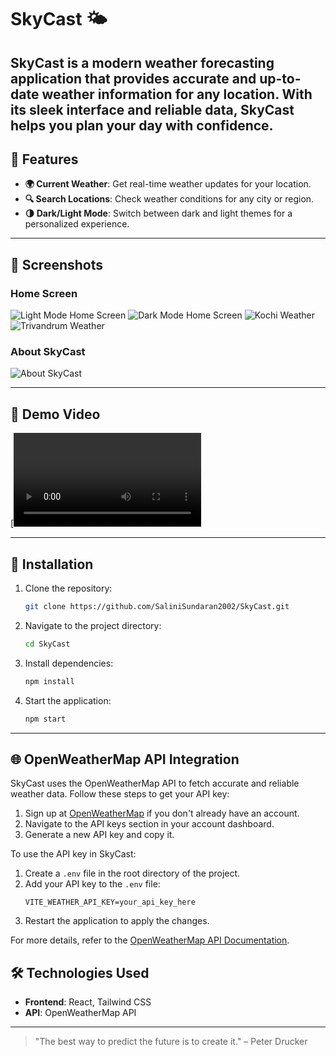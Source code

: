 # SkyCast 🌤️
SkyCast is a modern weather forecasting application that provides accurate and up-to-date weather information for any location. With its sleek interface and reliable data, SkyCast helps you plan your day with confidence.
---

## 🌟 Features

- **🌍 Current Weather**: Get real-time weather updates for your location.
- **🔍 Search Locations**: Check weather conditions for any city or region.
- **🌗 Dark/Light Mode**: Switch between dark and light themes for a personalized experience.

---

## 📸 Screenshots

### Home Screen
![Light Mode Home Screen](screenshots/light.png)
![Dark Mode Home Screen](screenshots/dark.png)
![Kochi Weather](screenshots/kochi.png)
![Trivandrum Weather](screenshots/tvm.png)

### About SkyCast
![About SkyCast](screenshots/about.png)

---

## 🎥 Demo Video

[![SkyCast Demo](screenshots/Screenrecord.webm)

---

## 🚀 Installation

1. Clone the repository:
    ```bash
    git clone https://github.com/SaliniSundaran2002/SkyCast.git
    ```
2. Navigate to the project directory:
    ```bash
    cd SkyCast
    ```
3. Install dependencies:
    ```bash
    npm install
    ```
4. Start the application:
    ```bash
    npm start
    ```

---

## 🌐 OpenWeatherMap API Integration

SkyCast uses the OpenWeatherMap API to fetch accurate and reliable weather data. Follow these steps to get your API key:

1. Sign up at [OpenWeatherMap](https://openweathermap.org/) if you don't already have an account.
2. Navigate to the API keys section in your account dashboard.
3. Generate a new API key and copy it.

To use the API key in SkyCast:

1. Create a `.env` file in the root directory of the project.
2. Add your API key to the `.env` file:
    ```env
    VITE_WEATHER_API_KEY=your_api_key_here
    ```
3. Restart the application to apply the changes.

For more details, refer to the [OpenWeatherMap API Documentation](https://openweathermap.org/api).

## 🛠️ Technologies Used

- **Frontend**: React, Tailwind CSS
- **API**: OpenWeatherMap API

---

> "The best way to predict the future is to create it." – Peter Drucker
